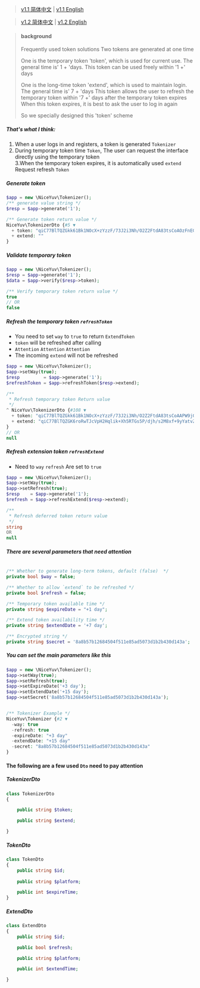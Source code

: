 > [v1.1 简体中文](./doc-v1/README.zh-CN.md) | [v1.1 English](./doc-v1/README.md)

> [v1.2 简体中文](README.zh-CN.md) | [v1.2 English](README.md)

> #### background
> Frequently used token solutions
> Two tokens are generated at one time
>
> One is the temporary token 'token', which is used for current use. The general time is' 1 + 'days.
> This token can be used freely within '1 +' days
>
> One is the long-time token 'extend', which is used to maintain login. The general time is' 7 + 'days
> This token allows the user to refresh the temporary token within '7 +' days after the temporary token expires
> When this token expires, it is best to ask the user to log in again
>
> So we specially designed this 'token' scheme


##### That's what I think:<br/>
1. When a user logs in and registers, a token is generated `Tokenizer`<br/>
2. During temporary token time `Token`, The user can request the interface directly using the temporary token<br/>
3.When the temporary token expires, it is automatically used `extend` Request refresh `Token` <br/>

##### Generate token
```php
$app = new \NiceYuv\Tokenizer();
/** generate value string */
$resp = $app->generate('1');

/** Generate token return value */
NiceYuv\TokenizerDto {#5 ▼
  + token: "qiC77BlTQZGkk61Bk1NOcX+zYzzF/73J2i3Nh/O2Z2FtdA83tsCoAOzFnEGnBDaHh8OSwOxgVEw="
  + extend: ""
}
```


##### Validate temporary token
```php
$app = new \NiceYuv\Tokenizer();
$resp = $app->generate('1');
$data = $app->verify($resp->token);

/** Verify temporary token return value */
true
// OR
false
```

##### Refresh the temporary token `refreshToken`
- You need to set `way` to `true` to return `ExtendToken`
- `token` will be refreshed after calling
- `Attention` `Attention` `Attention`
- The incoming `extend` will not be refreshed
```php
$app = new \NiceYuv\Tokenizer();
$app->setWay(true);
$resp         = $app->generate('1');
$refreshToken = $app->refreshToken($resp->extend);

/** 
 * Refresh temporary token Return value
 */
^ NiceYuv\TokenizerDto {#108 ▼
  + token: "qiC77BlTQZGkk61Bk1NOcX+zYzzF/73J2i3Nh/O2Z2FtdA83tsCoAAPW9jG3T85lUquL4biDeL8="
  + extend: "qiC77BlTQZGK6roRwTJcVpH2Hqlik+Xh5RTGs5P/djh/s2M8xf+9yYatvZoK+vESBrLXfb3u+6a+r0/hz3UowsUTNREYcR/4"
}
// OR
null
```


##### Refresh extension token `refreshExtend`
- Need to `way` `refresh` Are set to `true`
```php
$app = new \NiceYuv\Tokenizer();
$app->setWay(true);
$app->setRefresh(true);
$resp    = $app->generate('1');
$refresh = $app->refreshExtend($resp->extend);

/** 
 * Refresh deferred token return value
 */
string
OR
null
```

##### There are several parameters that need attention
```php

/** Whether to generate long-term tokens, default (false)  */
private bool $way = false;

/** Whether to allow `extend` to be refreshed */ 
private bool $refresh = false;

/** Temporary token available time */
private string $expireDate = "+1 day";

/** Extend token availability time */
private string $extendDate = '+7 day';

/** Encrypted string */
private string $secret = '8a8b57b12684504f511e85ad5073d1b2b430d143a';
```


##### You can set the main parameters like this
```php
$app = new \NiceYuv\Tokenizer();
$app->setWay(true);
$app->setRefresh(true);
$app->setExpireDate('+3 day');
$app->setExtendDate('+15 day');
$app->setSecret('8a8b57b12684504f511e85ad5073d1b2b430d143a');


/** Tokenizer Example */
NiceYuv\Tokenizer {#2 ▼
  -way: true
  -refresh: true
  -expireDate: "+3 day"
  -extendDate: "+15 day"
  -secret: "8a8b57b12684504f511e85ad5073d1b2b430d143a"
}
```

#### The following are a few used `Dto` need to pay attention
##### TokenizerDto
```php
class TokenizerDto
{

    public string $token;

    public string $extend;

}
```

##### TokenDto
```php
class TokenDto
{
    public string $id;
    
    public string $platform;

    public int $expireTime;
}
```

##### ExtendDto
```php
class ExtendDto
{
    public string $id;

    public bool $refresh;

    public string $platform;

    public int $extendTime;

}
```